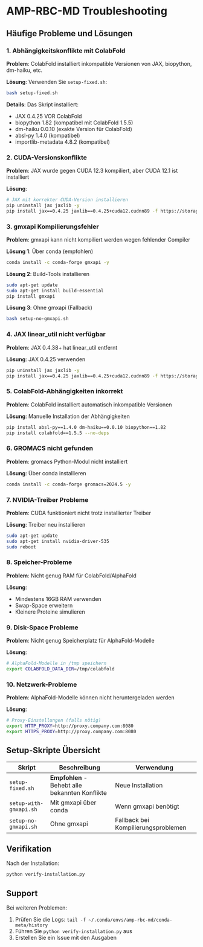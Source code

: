 # AMP-RBC-MD Troubleshooting

## Häufige Probleme und Lösungen

### 1. Abhängigkeitskonflikte mit ColabFold

**Problem**: ColabFold installiert inkompatible Versionen von JAX, biopython, dm-haiku, etc.

**Lösung**: Verwenden Sie `setup-fixed.sh`:
```bash
bash setup-fixed.sh
```

**Details**: Das Skript installiert:
- JAX 0.4.25 VOR ColabFold
- biopython 1.82 (kompatibel mit ColabFold 1.5.5)
- dm-haiku 0.0.10 (exakte Version für ColabFold)
- absl-py 1.4.0 (kompatibel)
- importlib-metadata 4.8.2 (kompatibel)

### 2. CUDA-Versionskonflikte

**Problem**: JAX wurde gegen CUDA 12.3 kompiliert, aber CUDA 12.1 ist installiert

**Lösung**: 
```bash
# JAX mit korrekter CUDA-Version installieren
pip uninstall jax jaxlib -y
pip install jax==0.4.25 jaxlib==0.4.25+cuda12.cudnn89 -f https://storage.googleapis.com/jax-releases/jax_cuda_releases.html
```

### 3. gmxapi Kompilierungsfehler

**Problem**: gmxapi kann nicht kompiliert werden wegen fehlender Compiler

**Lösung 1**: Über conda (empfohlen)
```bash
conda install -c conda-forge gmxapi -y
```

**Lösung 2**: Build-Tools installieren
```bash
sudo apt-get update
sudo apt-get install build-essential
pip install gmxapi
```

**Lösung 3**: Ohne gmxapi (Fallback)
```bash
bash setup-no-gmxapi.sh
```

### 4. JAX linear_util nicht verfügbar

**Problem**: JAX 0.4.38+ hat linear_util entfernt

**Lösung**: JAX 0.4.25 verwenden
```bash
pip uninstall jax jaxlib -y
pip install jax==0.4.25 jaxlib==0.4.25+cuda12.cudnn89 -f https://storage.googleapis.com/jax-releases/jax_cuda_releases.html
```

### 5. ColabFold-Abhängigkeiten inkorrekt

**Problem**: ColabFold installiert automatisch inkompatible Versionen

**Lösung**: Manuelle Installation der Abhängigkeiten
```bash
pip install absl-py==1.4.0 dm-haiku==0.0.10 biopython==1.82
pip install colabfold==1.5.5 --no-deps
```

### 6. GROMACS nicht gefunden

**Problem**: gromacs Python-Modul nicht installiert

**Lösung**: Über conda installieren
```bash
conda install -c conda-forge gromacs=2024.5 -y
```

### 7. NVIDIA-Treiber Probleme

**Problem**: CUDA funktioniert nicht trotz installierter Treiber

**Lösung**: Treiber neu installieren
```bash
sudo apt-get update
sudo apt-get install nvidia-driver-535
sudo reboot
```

### 8. Speicher-Probleme

**Problem**: Nicht genug RAM für ColabFold/AlphaFold

**Lösung**: 
- Mindestens 16GB RAM verwenden
- Swap-Space erweitern
- Kleinere Proteine simulieren

### 9. Disk-Space Probleme

**Problem**: Nicht genug Speicherplatz für AlphaFold-Modelle

**Lösung**:
```bash
# AlphaFold-Modelle in /tmp speichern
export COLABFOLD_DATA_DIR=/tmp/colabfold
```

### 10. Netzwerk-Probleme

**Problem**: AlphaFold-Modelle können nicht heruntergeladen werden

**Lösung**:
```bash
# Proxy-Einstellungen (falls nötig)
export HTTP_PROXY=http://proxy.company.com:8080
export HTTPS_PROXY=http://proxy.company.com:8080
```

## Setup-Skripte Übersicht

| Skript | Beschreibung | Verwendung |
|--------|-------------|------------|
| `setup-fixed.sh` | **Empfohlen** - Behebt alle bekannten Konflikte | Neue Installation |
| `setup-with-gmxapi.sh` | Mit gmxapi über conda | Wenn gmxapi benötigt |
| `setup-no-gmxapi.sh` | Ohne gmxapi | Fallback bei Kompilierungsproblemen |

## Verifikation

Nach der Installation:
```bash
python verify-installation.py
```

## Support

Bei weiteren Problemen:
1. Prüfen Sie die Logs: `tail -f ~/.conda/envs/amp-rbc-md/conda-meta/history`
2. Führen Sie `python verify-installation.py` aus
3. Erstellen Sie ein Issue mit den Ausgaben 